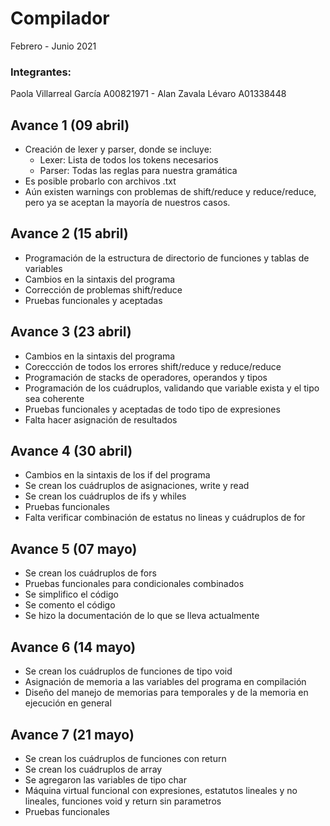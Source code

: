 # Compilador

Febrero - Junio 2021

### Integrantes: 
Paola Villarreal García A00821971 -
Alan Zavala Lévaro A01338448

## Avance 1 (09 abril)
* Creación de lexer y parser, donde se incluye:
    - Lexer: Lista de todos los tokens necesarios
    - Parser: Todas las reglas para nuestra gramática
* Es posible probarlo con archivos .txt
* Aún existen warnings con problemas de shift/reduce y reduce/reduce, pero ya se aceptan la mayoría de nuestros casos. 

## Avance 2 (15 abril)
* Programación de la estructura de directorio de funciones y tablas de variables
* Cambios en la sintaxis del programa
* Corrección de problemas shift/reduce
* Pruebas funcionales y aceptadas

## Avance 3 (23 abril)
* Cambios en la sintaxis del programa
* Coreccción de todos los errores shift/reduce y reduce/reduce
* Programación de stacks de operadores, operandos y tipos
* Programación de los cuádruplos, validando que variable exista y el tipo sea coherente
* Pruebas funcionales y aceptadas de todo tipo de expresiones
* Falta hacer asignación de resultados

## Avance 4 (30 abril)
* Cambios en la sintaxis de los if del programa
* Se crean los cuádruplos de asignaciones, write y read
* Se crean los cuádruplos de ifs y whiles
* Pruebas funcionales
* Falta verificar combinación de estatus no lineas y cuádruplos de for

## Avance 5 (07 mayo)
* Se crean los cuádruplos de fors
* Pruebas funcionales para condicionales combinados
* Se simplifico el código
* Se comento el código
* Se hizo la documentación de lo que se lleva actualmente

## Avance 6 (14 mayo)
*  Se crean los cuádruplos de funciones de tipo void 
*  Asignación de memoria a las variables del programa en compilación
*  Diseño del manejo de memorias para temporales y de la memoria en ejecución en general

## Avance 7 (21 mayo)
* Se crean los cuádruplos de funciones con return
* Se crean los cuádruplos de array
* Se agregaron las variables de tipo char
* Máquina virtual funcional con expresiones, estatutos lineales y no lineales, funciones void y return sin parametros
* Pruebas funcionales